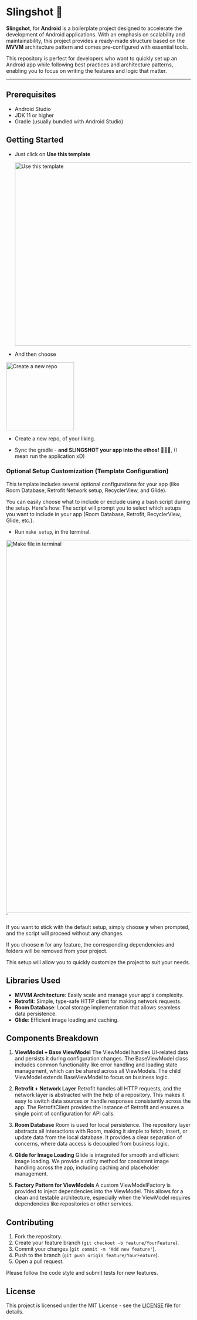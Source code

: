 # Slingshot 🚀 

**Slingshot**, for **Android** is a boilerplate project designed to accelerate the development of Android applications. With an emphasis on scalability and maintainability, this project provides a ready-made structure based on the **MVVM** architecture pattern and comes pre-configured with essential tools.

This repository is perfect for developers who want to quickly set up an Android app while following best practices and architecture patterns, enabling you to focus on writing the features and logic that matter.

---

## Prerequisites
- Android Studio 
- JDK 11 or higher
- Gradle (usually bundled with Android Studio)

## Getting Started
- Just click on **Use this template**
  
  <img width="500" alt="Use this template" src="https://github.com/user-attachments/assets/1ac174f2-64d9-4d66-b9a8-c01db01aa849">
- And then choose
<img width="185" alt="Create a new repo" src="https://github.com/user-attachments/assets/67a9e934-1184-419d-9d22-4040e2fbdc8e">

- Create a new repo, of your liking.

- Sync the gradle - **and SLINGSHOT your app into the ethos!** 🚀🚀🚀, (I mean run the application xD)

### Optional Setup Customization (Template Configuration)
This template includes several optional configurations for your app (like Room Database, Retrofit Network setup, RecyclerView, and Glide).

You can easily choose what to include or exclude using a bash script during the setup. Here's how:
The script will prompt you to select which setups you want to include in your app (Room Database, Retrofit, RecyclerView, Glide, etc.).

- Run `make setup`, in the terminal.

<img width="1015" alt="Make file in terminal" src="https://github.com/user-attachments/assets/0fad1b6d-5eb5-4f9b-bb57-f0251944c00e">'

If you want to stick with the default setup, simply choose **y** when prompted, and the script will proceed without any changes.

If you choose **n** for any feature, the corresponding dependencies and folders will be removed from your project.

This setup will allow you to quickly customize the project to suit your needs.

## Libraries Used

- **MVVM Architecture**: Easily scale and manage your app's complexity.
- **Retrofit**: Simple, type-safe HTTP client for making network requests.
- **Room Database**: Local storage implementation that allows seamless data persistence.
- **Glide**: Efficient image loading and caching.

## Components Breakdown
1. **ViewModel + Base ViewModel**
   The ViewModel handles UI-related data and persists it during configuration changes. The BaseViewModel class includes common functionality like error handling and loading state management, which can be shared across all ViewModels. The child ViewModel extends BaseViewModel to focus on business logic.

2. **Retrofit + Network Layer**
   Retrofit handles all HTTP requests, and the network layer is abstracted with the help of a repository. This makes it easy to switch data sources or handle responses consistently across the app. The RetrofitClient provides the instance of Retrofit and ensures a single point of configuration for API calls.

3. **Room Database**
   Room is used for local persistence. The repository layer abstracts all interactions with Room, making it simple to fetch, insert, or update data from the local database. It provides a clear separation of concerns, where data access is decoupled from business logic.

4. **Glide for Image Loading**
   Glide is integrated for smooth and efficient image loading. We provide a utility method for consistent image handling across the app, including caching and placeholder management.

5. **Factory Pattern for ViewModels**
   A custom ViewModelFactory is provided to inject dependencies into the ViewModel. This allows for a clean and testable architecture, especially when the ViewModel requires dependencies like repositories or other services.



## Contributing
1. Fork the repository.
2. Create your feature branch (`git checkout -b feature/YourFeature`).
3. Commit your changes (`git commit -m 'Add new feature'`).
4. Push to the branch (`git push origin feature/YourFeature`).
5. Open a pull request.

Please follow the code style and submit tests for new features.

## License
This project is licensed under the MIT License - see the [LICENSE](./LICENSE) file for details.


